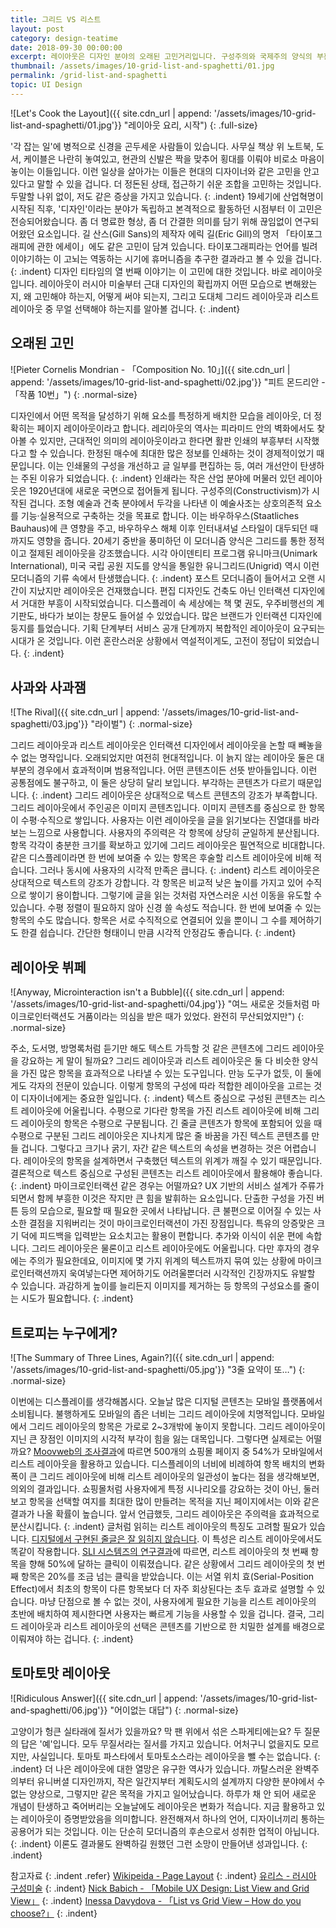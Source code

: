 ```yaml
---
title: 그리드 VS 리스트
layout: post
category: design-teatime
date: 2018-09-30 00:00:00
excerpt: 레이아웃은 디자인 분야의 오래된 고민거리입니다. 구성주의와 국제주의 양식의 부흥부터 현대 인터랙션 디자인의 라이벌, 그리드와 리스트에 대해 사유합니다.
thumbnail: /assets/images/10-grid-list-and-spaghetti/01.jpg
permalink: /grid-list-and-spaghetti
topic: UI Design
---
```


![Let's Cook the Layout]({{ site.cdn_url | append: '/assets/images/10-grid-list-and-spaghetti/01.jpg'}} "레이아웃 요리, 시작")
{: .full-size}

'각 잡는 일'에 병적으로 신경을 곤두세운 사람들이 있습니다. 사무실 책상 위 노트북, 도서, 케이블은 나란히 놓여있고, 현관의 신발은 짝을 맞추어 횡대를 이뤄야 비로소 마음이 놓이는 이들입니다. 이런 일상을 살아가는 이들은 현대의 디자이너와 같은 고민을 안고 있다고 말할 수 있을 겁니다. 더 정돈된 상태, 접근하기 쉬운 조합을 고민하는 것입니다. 두말할 나위 없이, 저도 같은 증상을 가지고 있습니다.
{: .indent}
19세기에 산업혁명이 시작된 직후, '디자인'이라는 분야가 독립하고 본격적으로 활동하던 시점부터 이 고민은 전승되어왔습니다. 좀 더 명료한 형상, 좀 더 간결한 의미를 담기 위해 끊임없이 연구되어왔던 요소입니다. 길 산스(Gill Sans)의 제작자 에릭 길(Eric Gill)의 명저 「타이포그래피에 관한 에세이」에도 같은 고민이 담겨 있습니다. 타이포그래피라는 언어를 빌려 이야기하는 이 고뇌는 역동하는 시기에 휴머니즘을 추구한 결과라고 볼 수 있을 겁니다.
{: .indent}
디자인 티타임의 열 번째 이야기는 이 고민에 대한 것입니다. 바로 레이아웃입니다. 레이아웃이 러시아 미술부터 근대 디자인의 확립까지 어떤 모습으로 변해왔는지, 왜 고민해야 하는지, 어떻게 써야 되는지, 그리고 도대체 그리드 레이아웃과 리스트 레이아웃 중 무얼 선택해야 하는지를 알아볼 겁니다.
{: .indent}

## 오래된 고민

![Pieter Cornelis Mondrian - 「Composition No. 10」]({{ site.cdn_url | append: '/assets/images/10-grid-list-and-spaghetti/02.jpg'}} "피트 몬드리안 - 「작품 10번」")
{: .normal-size}

디자인에서 어떤 목적을 달성하기 위해 요소를 특정하게 배치한 모습을 레이아웃, 더 정확히는 페이지 레이아웃이라고 합니다. 레리아웃의 역사는 피라미드 안의 벽화에서도 찾아볼 수 있지만, 근대적인 의미의 레이아웃이라고 한다면 활판 인쇄의 부흥부터 시작했다고 할 수 있습니다. 한정된 매수에 최대한 많은 정보를 인쇄하는 것이 경제적이었기 때문입니다. 이는 인쇄물의 구성을 개선하고 글 일부를 편집하는 등, 여러 개선안이 탄생하는 주된 이유가 되었습니다.
{: .indent}
인쇄라는 작은 산업 분야에 머물러 있던 레이아웃은 1920년대에 새로운 국면으로 접어들게 됩니다. 구성주의(Constructivism)가 시작된 겁니다. 조형 예술과 건축 분야에서 두각을 나타낸 이 예술사조는 상호의존적 요소를 기능·실용적으로 구축하는 것을 목표로 합니다. 이는 바우하우스(Staatliches Bauhaus)에 큰 영향을 주고, 바우하우스 해체 이후 인터내셔널 스타일이 대두되던 때까지도 영향을 줍니다. 20세기 중반을 풍미하던 이 모더니즘 양식은 그리드를 통한 정적이고 절제된 레이아웃을 강조했습니다. 시각 아이덴티티 프로그램 유니마크(Unimark International), 미국 국립 공원 지도를 양식을 통일한 유니그리드(Unigrid) 역시 이런 모더니즘의 기류 속에서 탄생했습니다.
{: .indent}
포스트 모더니즘이 들어서고 오랜 시간이 지났지만 레이아웃은 건재했습니다. 편집 디자인도 건축도 아닌 인터랙션 디자인에서 거대한 부흥이 시작되었습니다. 디스플레이 속 세상에는 책 몇 권도, 우주비행선의 계기판도, 바다가 보이는 창문도 들어설 수 있었습니다. 많은 브랜드가 인터랙션 디자인에 둥지를 틀었습니다. 기획 단계부터 서비스 공개 단계까지 복합적인 레이아웃이 요구되는 시대가 온 것입니다. 이런 혼란스러운 상황에서 역설적이게도, 고전이 정답이 되었습니다.
{: .indent}

## 사과와 사과잼

![The Rival]({{ site.cdn_url | append: '/assets/images/10-grid-list-and-spaghetti/03.jpg'}} "라이벌")
{: .normal-size}

그리드 레이아웃과 리스트 레이아웃은 인터랙션 디자인에서 레이아웃을 논할 때 빼놓을 수 없는 명작입니다. 오래되었지만 여전히 현대적입니다. 이 늙지 않는 레이아웃 둘은 대부분의 경우에서 효과적이며 범용적입니다. 어떤 콘텐츠이든 선뜻 받아들입니다. 이런 공통점에도 불구하고, 이 둘은 상당히 달리 보입니다. 부각하는 콘텐츠가 다르기 때문입니다.
{: .indent}
그리드 레이아웃은 상대적으로 텍스트 콘텐츠의 강조가 부족합니다. 그리드 레이아웃에서 주인공은 이미지 콘텐츠입니다. 이미지 콘텐츠를 중심으로 한 항목이 수평·수직으로 쌓입니다. 사용자는 이런 레이아웃을 글을 읽기보다는 진열대를 바라보는 느낌으로 사용합니다. 사용자의 주의력은 각 항목에 상당히 균일하게 분산됩니다. 항목 각각이 충분한 크기를 확보하고 있기에 그리드 레이아웃은 필연적으로 비대합니다. 같은 디스플레이라면 한 번에 보여줄 수 있는 항목은 후술할 리스트 레이아웃에 비해 적습니다. 그러나 동시에 사용자의 시각적 만족은 큽니다.
{: .indent}
리스트 레이아웃은 상대적으로 텍스트의 강조가 강합니다. 각 항목은 비교적 낮은 높이를 가지고 있어 수직으로 쌓이기 용이합니다. 그렇기에 글을 읽는 것처럼 자연스러운 시선 이동을 유도할 수 있습니다. 수평 정렬이 필요하지 않아 신경 쓸 속성도 적습니다. 한 번에 보여줄 수 있는 항목의 수도 많습니다. 항목은 서로 수직적으로 연결되어 있을 뿐이니 그 수를 제어하기도 한결 쉽습니다. 간단한 형태이니 만큼 시각적 안정감도 좋습니다.
{: .indent}

## 레이아웃 뷔페

![Anyway, Microinteraction isn't a Bubble]({{ site.cdn_url | append: '/assets/images/10-grid-list-and-spaghetti/04.jpg'}} "여느 새로운 것들처럼 마이크로인터랙션도 거품이라는 의심을 받은 때가 있었다. 완전히 무산되었지만")
{: .normal-size}

주소, 도서명, 방명록처럼 듣기만 해도 텍스트 가득할 것 같은 콘텐츠에 그리드 레이아웃을 강요하는 게 말이 될까요? 그리드 레이아웃과 리스트 레이아웃은 둘 다 비슷한 양식을 가진 많은 항목을 효과적으로 나타낼 수 있는 도구입니다. 만능 도구가 없듯, 이 둘에게도 각자의 전문이 있습니다. 이렇게 항목의 구성에 따라 적합한 레이아웃을 고르는 것이 디자이너에게는 중요한 일입니다.
{: .indent}
텍스트 중심으로 구성된 콘텐츠는 리스트 레이아웃에 어울립니다. 수평으로 기다란 항목을 가진 리스트 레이아웃에 비해 그리드 레이아웃의 항목은 수평으로 구분됩니다. 긴 줄글 콘텐츠가 항목에 포함되어 있을 때 수평으로 구분된 그리드 레이아웃은 지나치게 많은 줄 바꿈을 가진 텍스트 콘텐츠를 만들 겁니다. 그렇다고 크기나 굵기, 자간 같은 텍스트의 속성을 변경하는 것은 어렵습니다. 레이아웃의 항목을 설계하면서 구축했던 텍스트의 위계가 깨질 수 있기 때문입니다. 결론적으로 텍스트 중심으로 구성된 콘텐츠는 리스트 레이아웃에서 활용해야 좋습니다.
{: .indent}
마이크로인터랙션 같은 경우는 어떨까요? UX 기반의 서비스 설계가 주류가 되면서 함께 부흥한 이것은 작지만 큰 힘을 발휘하는 요소입니다. 단출한 구성을 가진 버튼 등의 모습으로, 필요할 때 필요한 곳에서 나타납니다. 큰 불편으로 이어질 수 있는 사소한 결점을 지워버리는 것이 마이크로인터랙션이 가진 장점입니다. 특유의 앙증맞은 크기 덕에 피드백을 입력받는 요소치고는 활용이 편합니다. 추가와 이식이 쉬운 편에 속합니다. 그리드 레이아웃은 물론이고 리스트 레이아웃에도 어울립니다. 다만 후자의 경우에는 주의가 필요한데요, 이미지에 몇 가지 위계의 텍스트까지 묶여 있는 상황에 마이크로인터랙션까지 욱여넣는다면 제어하기도 어려울뿐더러 시각적인 긴장까지도 유발할 수 있습니다. 과감하게 높이를 늘리든지 이미지를 제거하는 등 항목의 구성요소를 줄이는 시도가 필요합니다.
{: .indent}

## 트로피는 누구에게?

![The Summary of Three Lines, Again?]({{ site.cdn_url | append: '/assets/images/10-grid-list-and-spaghetti/05.jpg'}} "3줄 요약이 또…")
{: .normal-size}

이번에는 디스플레이를 생각해봅시다. 오늘날 많은 디지털 콘텐츠는 모바일 플랫폼에서 소비됩니다. 불행하게도 모바일의 좁은 너비는 그리드 레이아웃에 치명적입니다. 모바일에서 그리드 레이아웃의 항목은 가로로 2~3개밖에 놓이지 못합니다. 그리드 레이아웃이 지닌 큰 장점인 이미지의 시각적 부각이 힘을 잃는 대목입니다. 그렇다면 실제로는 어떨까요? [Moovweb의 조사결과](https://www.moovweb.com/list-view-vs-grid-view-best-option-for-mobile/)에 따르면 500개의 쇼핑몰 페이지 중 54%가 모바일에서 리스트 레이아웃을 활용하고 있습니다. 디스플레이의 너비에 비례하여 항목 배치의 변화폭이 큰 그리드 레이아웃에 비해 리스트 레이아웃의 일관성이 높다는 점을 생각해보면, 의외의 결과입니다. 쇼핑몰처럼 사용자에게 특정 시나리오를 강요하는 것이 아닌, 둘러보고 항목을 선택할 여지를 최대한 많이 만들려는 목적을 지닌 페이지에서는 이와 같은 결과가 나올 확률이 높습니다. 앞서 언급했듯, 그리드 레이아웃은 주의력을 효과적으로 분산시킵니다.
{: .indent}
글처럼 읽히는 리스트 레이아웃의 특징도 고려할 필요가 있습니다. [디지털에서 구현된 줄글은 잘 읽히지 않습니다](https://www.nngroup.com/articles/f-shaped-pattern-reading-web-content-discovered/). 이 특성은 리스트 레이아웃에서도 똑같이 작용합니다. [SLI 시스템즈의 연구결과](https://blog.sli-systems.com/blog/2006/09/grid-vs-list-view-for-search-results.html)에 따르면, 리스트 레이아웃의 첫 번째 항목을 향해 50%에 달하는 클릭이 이뤄졌습니다. 같은 상황에서 그리드 레이아웃의 첫 번째 항목은 20%를 조금 넘는 클릭을 받았습니다. 이는 서열 위치 효(Serial-Position Effect)에서 최초의 항목이 다른 항목보다 더 자주 회상된다는 초두 효과로 설명할 수 있습니다. 마냥 단점으로 볼 수 없는 것이, 사용자에게 필요한 기능을 리스트 레이아웃의 초반에 배치하여 제시한다면 사용자는 빠르게 기능을 사용할 수 있을 겁니다. 결국, 그리드 레이아웃과 리스트 레이아웃의 선택은 콘텐츠를 기반으로 한 치밀한 설계를 배경으로 이뤄져야 하는 겁니다.
{: .indent}

## 토마토맛 레이아웃

![Ridiculous Answer]({{ site.cdn_url | append: '/assets/images/10-grid-list-and-spaghetti/06.jpg'}} "어이없는 대답")
{: .normal-size}

고양이가 헝큰 실타래에 질서가 있을까요? 막 팬 위에서 섞은 스파게티에는요? 두 질문의 답은 '예'입니다. 모두 무질서라는 질서를 가지고 있습니다. 어처구니 없을지도 모르지만, 사실입니다. 토마토 파스타에서 토마토소스라는 레이아웃을 뺄 수는 없습니다.
{: .indent}
더 나은 레이아웃에 대한 열망은 유구한 역사가 있습니다. 까탈스러운 완벽주의부터 유니버셜 디자인까지, 작은 일간지부터 계획도시의 설계까지 다양한 분야에서 수 없는 양상으로, 그렇지만 같은 목적을 가지고 일어났습니다. 하루가 채 안 되어 새로운 개념이 탄생하고 죽어버리는 오늘날에도 레이아웃은 변화가 적습니다. 지금 활용하고 있는 레이아웃이 증명받았음을 의미합니다. 완전해져서 하나의 언어, 디자이너끼리 통하는 공용어가 되는 것입니다. 이는 단순히 모더니즘의 후손으로서 성취한 업적이 아닙니다.
{: .indent}
이론도 결과물도 완벽하길 원했던 그런 소망이 만들어낸 성과입니다.
{: .indent}

참고자료
{: .indent .refer}
[Wikipeida - Page Layout](https://en.wikipedia.org/wiki/Page_layout)
{: .indent}
[유리스 - 러시아 구성미술](http://www.euris.co.kr/eurasiaDB/Photo/sub/ru_picture.asp?code=architect&board_idx=79)
{: .indent}
[Nick Babich - 「Mobile UX Design: List View and Grid View」](https://uxplanet.org/mobile-ux-design-list-view-and-grid-view-8f129b56fd5b)
{: .indent}
[Inessa Davydova - 「List vs Grid View – How do you choose?」](https://www.digitalsurgeons.com/thoughts/creative/list-vs-grid-view-how-do-you-choose/)
{: .indent}